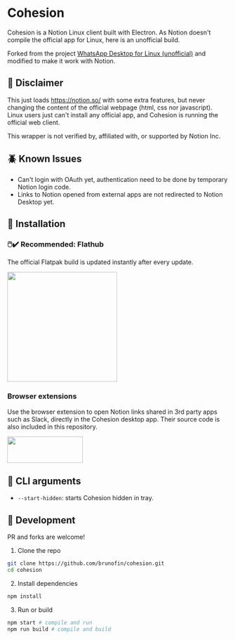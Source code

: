 # Cohesion
Cohesion is a Notion Linux client built with Electron. As Notion doesn't compile the official app for Linux, here is an unofficial build.

Forked from the project [WhatsApp Desktop for Linux (unofficial)](https://github.com/mimbrero/whatsapp-desktop-linux) and modified to make it work with Notion.

## 📜 Disclaimer
This just loads https://notion.so/ with some extra features, but never changing the content of the official webpage (html, css nor javascript). Linux users just can't install any official app, and Cohesion is running the official web client.

This wrapper is not verified by, affiliated with, or supported by Notion Inc.

## 🪲 Known Issues
- Can't login with OAuth yet, authentication need to be done by temporary Notion login code.
- Links to Notion opened from external apps are not redirected to Notion Desktop yet.

## 💾 Installation
### 🖱️✔️ Recommended: Flathub
The official Flatpak build is updated instantly after every update.

<a href="https://flathub.org/apps/details/io.github.brunofin.Cohesion"><img src="https://flathub.org/assets/badges/flathub-badge-en.png" width="250"></a>

### Browser extensions
Use the browser extension to open Notion links shared in 3rd party apps such as Slack, directly in the Cohesion desktop app. Their source code is also included in this repository.

<a href="https://addons.mozilla.org/en-US/firefox/addon/cohesion-redirector/"><img src="https://extensionworkshop.com/assets/img/documentation/publish/get-the-addon-178x60px.dad84b42.png" width="172" height="60"></a>

## :hammer: CLI arguments
- `--start-hidden`: starts Cohesion hidden in tray.

## :construction: Development
PR and forks are welcome!

1. Clone the repo
```bash
git clone https://github.com/brunofin/cohesion.git
cd cohesion
```

2. Install dependencies
```bash
npm install
```

3. Run or build
```bash
npm start # compile and run
npm run build # compile and build
```

